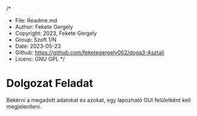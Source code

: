 /*
* File: Readme.md
* Author: Fekete Gergely
* Copyright: 2023, Fekete Gergely
* Group: Szoft 1/N
* Date: 2023-05-23
* Github: https://github.com/feketegergely062/doga3-Asztali
* Licenc: GNU GPL
*/
# Dolgozat Feladat

Bekérni a megadott adatokat és azokat, egy lapozható GUI felületként kell megjeleníteni.
